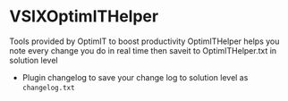 # VSIXOptimITHelper
Tools provided by OptimIT to boost productivity
OptimITHelper helps you note every change you do in real time then saveit to OptimITHelper.txt in solution level

- Plugin changelog to save your change log to solution level as `changelog.txt`
